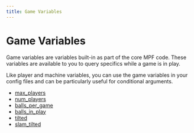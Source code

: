 ```yaml
---
title: Game Variables
---
```


# Game Variables


Game variables are variables built-in as part of the core MPF code. These variables are available to you to query specifics while a game is in play.

Like player and machine variables, you can use the game variables in
your config files and can be particularly useful for conditional
arguments.

* [max_players](max_players.md)
* [num_players](num_players.md)
* [balls_per_game](balls_per_game.md)
* [balls_in_play](balls_in_play.md)
* [tilted](tilted.md)
* [slam_tilted](slam_tilted.md)
